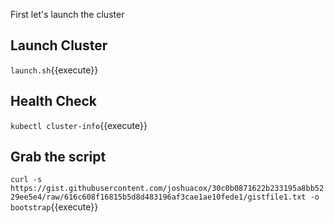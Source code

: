 First let's launch the cluster

## Launch Cluster

`launch.sh`{{execute}}

## Health Check

`kubectl cluster-info`{{execute}}

## Grab the script

`curl -s https://gist.githubusercontent.com/joshuacox/30c0b0871622b233195a8bb5229ee5e4/raw/616c608f16815b5d8d483196af3cae1ae10fede1/gistfile1.txt -o bootstrap`{{execute}}
